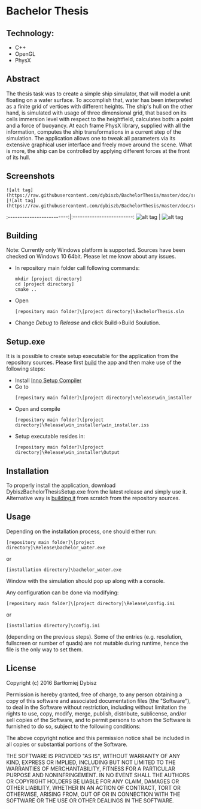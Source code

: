 # Bachelor Thesis

## Technology:
- C++
- OpenGL
- PhysX

## Abstract
The thesis task was to create a simple ship simulator, that will model a unit floating on a water surface.
To accomplish that, water has been interpreted as a finite grid of vertices with different heights.
The ship's hull on the other hand, is simulated with usage of three dimensional grid, that
based on its cells immersion level with respect to the heightfield, calculates both: a point and a force of buoyancy.
At each frame PhysX library, supplied with all the information, computes the ship transformations in a current step of
the simulation. The application allows one to tweak all parameters via its extensive graphical user interface and
freely move around the scene. What is more, the ship can be controlled by applying different forces at the front
of its hull.

## Screenshots

    ![alt tag](https://raw.githubusercontent.com/dybiszb/BachelorThesis/master/doc/screens/app_1.png)                       |![alt tag](https://raw.githubusercontent.com/dybiszb/BachelorThesis/master/doc/screens/app_2.jpg)
:-------------------------:|:-------------------------:
![alt tag](https://raw.githubusercontent.com/dybiszb/BachelorThesis/master/doc/screens/app_3.png)  |   ![alt tag](https://raw.githubusercontent.com/dybiszb/BachelorThesis/master/doc/screens/app_4.png)

## Building<a name="build"></a>
Note: Currently only Windows platform is supported. Sources have been checked on Windows 10 64bit.
Please let me know about any issues.
- In repository main folder call following commands:

    ```
   mkdir [project directory]
   cd [project directory]
   cmake ..
    ```
- Open 
   ```
   [repository main folder]\[project directory]\BachelorThesis.sln
    ```
- Change *Debug* to *Release* and click Build->Build Soulution.

## Setup.exe<a name="setup"></a>
It is is possible to create setup executable for the application from the repository sources. Please first [build](#build) the app and then make use of the following steps:
- Install [Inno Setup Compiler](http://www.jrsoftware.org/isinfo.php)
- Go to 
   ```
   [repository main folder]\[project directory]\Release\win_installer
   ```
- Open and compile
   ```
   [repository main folder]\[project directory]\Release\win_installer\win_installer.iss
   ```
- Setup executable resides in:
   ```
   [repository main folder]\[project directory]\Release\win_installer\Output
   ```

## Installation
To properly install the application, download DybiszBachelorThesisSetup.exe from the latest release and
simply use it. Alternative way is [building it](#build) from scratch from the repository sources.

## Usage
Depending on the installation process, one should either run:
```
[repository main folder]\[project directory]\Release\bachelor_water.exe 
```
or
```
[installation directory]\bachelor_water.exe
```
Window with the simulation should pop up along with a console. 

Any configuration can be done via modifying:
```
[repository main folder]\[project directory]\Release\config.ini
```
or 
```
[installation directory]\config.ini
```
(depending on the previous steps). Some of the entries (e.g. resolution, fullscreen or number of quads) are not mutable during runtime, hence the file is the only way to set them.



## License
Copyright (c) 2016 Bartłomiej Dybisz


Permission is hereby granted, free of charge, to any person obtaining a copy of this software and associated documentation files (the "Software"), to deal in the Software without restriction, including without limitation the rights to use, copy, modify, merge, publish, distribute, sublicense, and/or sell copies of the Software, and to permit persons to whom the Software is furnished to do so, subject to the following conditions:

The above copyright notice and this permission notice shall be included in all copies or substantial portions of the Software.

THE SOFTWARE IS PROVIDED "AS IS", WITHOUT WARRANTY OF ANY KIND, EXPRESS OR IMPLIED, INCLUDING BUT NOT LIMITED TO THE WARRANTIES OF MERCHANTABILITY, FITNESS FOR A PARTICULAR PURPOSE AND NONINFRINGEMENT. IN NO EVENT SHALL THE AUTHORS OR COPYRIGHT HOLDERS BE LIABLE FOR ANY CLAIM, DAMAGES OR OTHER LIABILITY, WHETHER IN AN ACTION OF CONTRACT, TORT OR OTHERWISE, ARISING FROM, OUT OF OR IN CONNECTION WITH THE SOFTWARE OR THE USE OR OTHER DEALINGS IN THE SOFTWARE.
